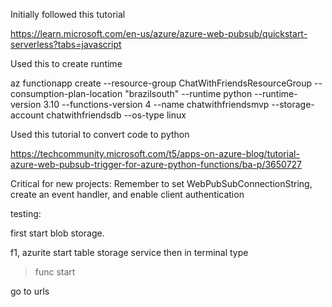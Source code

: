 Initially followed this tutorial

https://learn.microsoft.com/en-us/azure/azure-web-pubsub/quickstart-serverless?tabs=javascript

Used this to create runtime

az functionapp create --resource-group ChatWithFriendsResourceGroup --consumption-plan-location "brazilsouth" --runtime python --runtime-version 3.10 --functions-version 4 --name chatwithfriendsmvp --storage-account chatwithfriendsdb
--os-type linux

Used this tutorial to convert code to python

https://techcommunity.microsoft.com/t5/apps-on-azure-blog/tutorial-azure-web-pubsub-trigger-for-azure-python-functions/ba-p/3650727

Critical for new projects:
Remember to set WebPubSubConnectionString, create an event handler, and enable client authentication


testing:

first start blob storage.

f1, azurite start table storage service
then in terminal type
> func start 

go to urls
